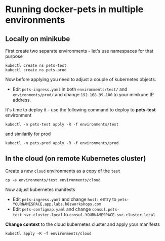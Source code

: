 # Running docker-pets in multiple environments

## Locally on minikube

First create two separate environments - let's use namespaces for that purpose

```shell
kubectl create ns pets-test
kubectl create ns pets-prod
```

Now before applying you need to adjust a couple of kubernetes objects. 

* Edit `pets-ingress.yaml` in both `environments/test/` and `environments/prod/` and change `192.168.99.100` to your minikune IP address.

It's time to deploy it - use the following command to deploy to **pets-test** environment

```shell
kubectl -n pets-test apply -R -f environments/test
```

and similarily for prod

```shell
kubectl -n pets-prod apply -R -f environments/prod
```

## In the cloud (on remote Kubernetes cluster)

Create a new `cloud` environments as a copy of the `test`

```shell
cp -a environments/test environments/cloud
```

Now adjust kubernetes manifests
* Edit `pets-ingress.yaml` and change `host:` entry to `pets-YOURNAMESPACE.app.labs.k8sworkshops.com`
* Edit `pets-configmap.yaml` and change `consul.pets-test.svc.cluster.local` to `consul.YOURNAMESPACE.svc.cluster.local`

**Change context** to the cloud kubernetes cluster and apply your manifests

```shell
kubectl apply -R -f environments/cloud
```
